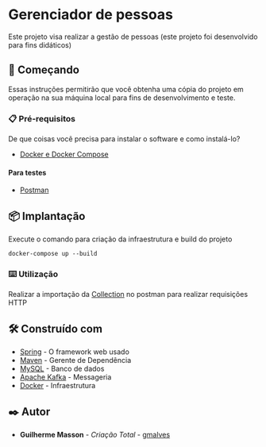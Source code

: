 # Gerenciador de pessoas

Este projeto visa realizar a gestão de pessoas (este projeto foi desenvolvido para fins didáticos)

## 🚀 Começando

Essas instruções permitirão que você obtenha uma cópia do projeto em operação na sua máquina local para fins de desenvolvimento e teste.


### 📋 Pré-requisitos

De que coisas você precisa para instalar o software e como instalá-lo?

* [Docker e Docker Compose](https://docs.docker.com/get-docker/)

#### Para testes

* [Postman](https://www.postman.com/downloads/)


## 📦 Implantação

Execute o comando para criação da infraestrutura e build do projeto

```
docker-compose up --build
```

### ⌨️  Utilização

Realizar a importação da [Collection](./src/main/resources/collection) no postman para realizar requisições HTTP

## 🛠️ Construído com

* [Spring](https://spring.io/) - O framework web usado
* [Maven](https://maven.apache.org/) - Gerente de Dependência
* [MySQL](https://www.mysql.com/) - Banco de dados
* [Apache Kafka](https://kafka.apache.org/) - Messageria
* [Docker](https://www.docker.com/) - Infraestrutura

## ✒️ Autor

* **Guilherme Masson** - *Criação Total* - [gmalves](https://github.com/gmalves)

